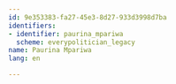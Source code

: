 ```yaml
---
id: 9e353383-fa27-45e3-8d27-933d3998d7ba
identifiers:
- identifier: paurina_mpariwa
  scheme: everypolitician_legacy
name: Paurina Mpariwa
lang: en

---
```

